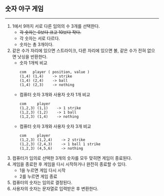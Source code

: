 ## 숫자 야구 게임

---
1. 1에서 9까지 서로 다른 임의의 수 3개를 선택한다.
    - ~~각 숫자는 0보다 크고 10보다 작다.~~
    - 각 숫자는 서로 다르다.
    - 숫자는 총 3개이다.
2. 같은 수가 자리에 있으면 스트라이크, 다른 자리에 있으면 볼, 같은 수가 전혀 없으면 낫싱을 반환한다.
   - 숫자 1개씩 비교
      ```
      com   player ( position, value )
      (1,4) (1,4)    -> strike
      (1,4) (2,4)    -> ball
      (1,4) (2,3)    -> nothing
      ```
   - 컴퓨터 숫자 3개와 사용자 숫자 1개 비교
      ```
      com     player
      (1,2,3) (1,1)    -> 1 strike
      (1,2,3) (1,2)    -> 1 ball
      (1,2,3) (1,4)    -> nothing
      ```
   - 컴퓨터 숫자 3개와 사용자 숫자 3개 비교
      ```
      com     player 
      (1,2,3) (1,2,4)    -> 2 strike
      (1,2,3) (2,4,3)    -> 1 ball 1 strike
      (1,2,3) (4,5,6)    -> nothing
      ```
3. 컴퓨터가 임의로 선택한 3개의 숫자를 모두 맞히면 게임이 종료된다.
4. 게임을 종료한 후 게임을 다시 시작하거나 완전히 종료할 수 있다.
    - 1을 누르면 게임 다시 시작
    - 2를 누르면 게임 종료
5. 컴퓨터의 숫자는 임의로 결정된다.
6. 사용자의 숫자는 문자열로 입력받은 후 변환한다. 

